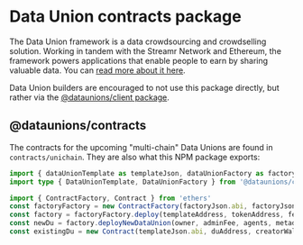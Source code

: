 # Data Union contracts package

The Data Union framework is a data crowdsourcing and crowdselling solution. Working in tandem with the Streamr Network and Ethereum, the framework powers applications that enable people to earn by sharing valuable data. You can [read more about it here](https://docs.dataunions.org/getting-started/intro-to-data-unions).

Data Union builders are encouraged to not use this package directly, but rather via the [@dataunions/client package](https://www.npmjs.com/package/@dataunions/client).

## @dataunions/contracts

The contracts for the upcoming "multi-chain" Data Unions are found in `contracts/unichain`. They are also what this NPM package exports:
```typescript
import { dataUnionTemplate as templateJson, dataUnionFactory as factoryJson } from '@dataunions/contracts'
import type { DataUnionTemplate, DataUnionFactory } from '@dataunions/contracts/typechain'

import { ContractFactory, Contract } from 'ethers'
const factoryFactory = new ContractFactory(factoryJson.abi, factoryJson.bytecode, creatorWallet)
const factory = factoryFactory.deploy(templateAddress, tokenAddress, feeOracleAddress) as DataUnionFactory
const newDu = factory.deployNewDataUnion(owner, adminFee, agents, metadata) as DataUnionTemplate
const existingDu = new Contract(templateJson.abi, duAddress, creatorWallet) as DataUnionTemplate
```
